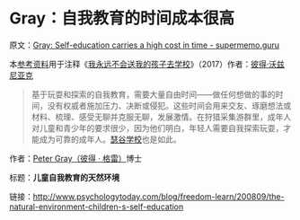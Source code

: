 # Gray：自我教育的时间成本很高

原文：[Gray: Self-education carries a high cost in time - supermemo.guru](https://supermemo.guru/wiki/Gray:_Self-education_carries_a_high_cost_in_time)

本[参考资料](https://supermemo.guru/wiki/References)用于注释《[我永远不会送我的孩子去学校](https://supermemo.guru/wiki/Problem_of_Schooling)》（2017）作者：[彼得·沃兹尼亚克](https://supermemo.guru/wiki/Piotr_Wozniak)

> 基于玩耍和探索的自我教育，需要大量自由时间——做任何想做的事的时间，没有权威者施加压力、决断或侵犯。这些时间会用来交友、琢磨想法或材料、梳理、感受无聊并克服无聊，发展激情。在狩猎采集游群里，成年人对儿童和青少年的要求很少，因为他们明白，年轻人需要自我探索玩耍，才能成为可靠的成年人。[瑟谷学校](https://supermemo.guru/wiki/Sudbury_Valley_School)也是如此。

作者：[Peter Gray（彼得 · 格雷）](https://supermemo.guru/wiki/Peter_Gray)博士

标题：**儿童自我教育的天然环境**

链接：http://www.psychologytoday.com/blog/freedom-learn/200809/the-natural-environment-children-s-self-education